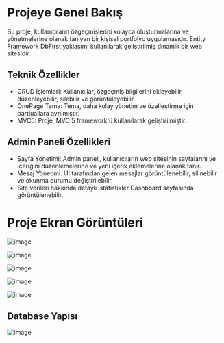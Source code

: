 # Projeye Genel Bakış
Bu proje, kullanıcıların özgeçmişlerini kolayca oluşturmalarına ve yönetmelerine olanak tanıyan bir kişisel portfolyo uygulamasıdır. Entity Framework DbFirst yaklaşımı kullanılarak geliştirilmiş dinamik bir web sitesidir.
## Teknik Özellikler
* CRUD İşlemleri: Kullanıcılar, özgeçmiş bilgilerini ekleyebilir, düzenleyebilir, silebilir ve görüntüleyebilir.
* OnePage Tema: Tema, daha kolay yönetim ve özelleştirme için partiuallara ayrılmıştır.
* MVC5: Proje, MVC 5 framework'ü kullanılarak geliştirilmiştir.
## Admin Paneli Özellikleri
* Sayfa Yönetimi: Admin paneli, kullanıcıların web sitesinin sayfalarını ve içeriğini düzenlemelerine ve yeni içerik eklemelerine olanak tanır.
* Mesaj Yönetimi: UI tarafından gelen mesajlar görüntülenebilir, silinebilir ve okunma durumu değiştirilebilir.
* Site verileri hakkında detaylı istatistikler Dashboard sayfasında görüntülenebilir.

#  Proje Ekran Görüntüleri
![image](https://github.com/merkurluxury/MeyawoPortfolio/assets/67855084/d041fe88-48ad-4049-8637-644e3f1e4a83)

![image](https://github.com/merkurluxury/MeyawoPortfolio/assets/67855084/0f724102-1f12-4cc6-9b2b-8c59b3e230c8)

![image](https://github.com/merkurluxury/MeyawoPortfolio/assets/67855084/1f26be91-f0e4-4b9f-a766-4ca8bf2f2f94)

![image](https://github.com/merkurluxury/MeyawoPortfolio/assets/67855084/d59cc455-eff1-41a5-926e-266ebd64ffb1)

![image](https://github.com/merkurluxury/MeyawoPortfolio/assets/67855084/5cd7828f-41ea-4c94-8d28-b3434651cf4f)

## Database Yapısı
![image](https://github.com/merkurluxury/MeyawoPortfolio/assets/67855084/9c7ff30e-76d8-400d-9f0f-dc49a1494e92)
